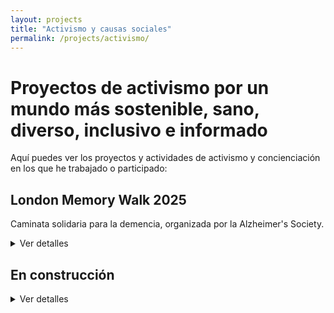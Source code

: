 ```yaml
---
layout: projects
title: "Activismo y causas sociales"
permalink: /projects/activismo/
---
```


# Proyectos de activismo por un mundo más sostenible, sano, diverso, inclusivo e informado

Aquí puedes ver los proyectos y actividades de activismo y concienciación en los que he trabajado o participado:

## London Memory Walk 2025 
Caminata solidaria para la demencia, organizada por la Alzheimer's Society.
<details>
<summary>Ver detalles</summary>
<p><strong>Estado:</strong> Activo</p>
<p><strong>Recaudación de fondos para la causa:</strong> [Campaña para la AzS](https://www.justgiving.com/team/ospasosderosa)</p>
<p><strong>Por quién:</strong> En memoria de mi abuela</p>
<p><strong>Historia:</strong> 
El equipo "OS PASOS DE ROSA" participamos en la caminata por la memoria organizada por la Sociedad británica para el Alzheimer (Alzheimer’s Society) en Londres.
Cada paso que daremos en la caminata por la memoria será por mi abuela Rosa y por todas las personas que viven con demencia, en ellas mismas o en sus seres queridos. Haz que esta caminata popular cuente: dona y acompáñanos. Tu donación ayudará a la Alzheimer’s Society a que siga ofreciendo apoyo y acompañamiento y a reescribir la historia de la demencia. Ahora, permíteme que te cuente nuestra historia con la demencia.

Rosa.
Color?
Flor.
Rosa con gotas de rocío por la mañana,
Recuerdos.
Rosa marchita,
Olvidos.
Pétalos caídos,
Historias para los vivos.

Mi abuela se llamaba Rosa. Era una señora tradicional del rural gallego (España), siempre vestida de negro. Cuando vistió de su color fue antes de que yo naciese, posiblemente de niña, haciendo teatro y recitales junto a su hermana, o cuando aprendían a leer, a escribir, geografía y alguna versión de la historia en una escuela pública en los inicios de una dictadura. De joven vivió de la tierra, como la familia. Hasta que Manuel le ofreció otra vida: la de las mujeres que esperan a los que se van al mar, la de una mujer que recorría España para ver a su amor en cada puerto en el que atracaba durante su travesía por el mundo. Manuel también le dio a la niña de sus ojos, mi madre, también Rosa.
Además de la niña rosa de sus ojos, durante no mucho tiempo, tuvo el iris negro de unos ojos que nunca pudieron ver. Aun así la familia creció años más tarde, antes de reducirse. Aquello que no debía nombrarse excavó un túnel negro que ella cruzaba cada día. Lo atravesaba cargada de todo el amor necesario para tapar su sombra y la soledad de no estar sola. La mayor parte de ese amor lo recibíamos mi madre y yo, viviendo las tres y mi padre bajo un mismo techo.
Aquello que no debía nombrarse volvió a aparecer, pero no hizo cambios en el túnel, solo en los pulmones, y se fue. El túnel se oscureció más cuando yo me fui, y ella sintió la soledad de estar más sola. El color rosa lo traían las cartas, las llamadas y las visitas. Cuando le hablé de mi pareja por primera vez, creó una nueva historia memorable, ella, curiosa e imaginativa. Una imaginación que volaba cada vez más libre, y más alejada de su sombra, de su memoria y de su cuerpo. Como cuando me fue a visitar a Granada... volando en una silla.
La niña rosa de sus ojos la cuidó con la devoción, amor y paciencia que se cuida a una madre que se olvida de su hija.

2020.
Pandemia.
Dos países.
Una distancia cada vez más larga entre las historias que repetía y me encantaría volver a escuchar, y sus recuerdos exiliados a ninguna parte.
Rosa bella, rosa marchita.
Manos suaves que se quedaron quietas para siempre después de leer una postal de Navidad con noticias tan tristes para ella que no merecía ser celebrada.
Rosa bella, rosa libre.
Manos jóvenes, ya libres, con heridas de batalla, que hasta 7 meses más tarde no pudieron sentir las manos que podrían ayudar a cerrarlas.
Un tiempo cada vez más largo entre el silencioso adiós de Rosa y los abrazos no abrazados a tiempo.
Maldita pandemia.
Benditas vacunas.
2021.

2025. Este año se cumplen cinco desde que mi abuela Rosa falleció. Y por eso caminamos juntos en esta caminata popular. Caminamos mi madre, mi padre, y yo. Caminamos por la mujer de las historias que no se acababan hasta que se acabaron. También caminamos por la mujer de los cuidados, mi madre. Queremos recordar a nuestra abuela/madre/suegra, visibilizar la demencia con nuestra historia personal, y animar a donar para hacer frente a la que será la mayor pandemia de nuestro tiempo. Ya hemos movilizado a mi pareja, que también caminará con nosotros para recordar a la señora que se sorprendió de que no fuese negro cuando supo de él. Ahora nos falta movilizarte a ti.

Cada paso adelante es un paso hacia construir un mundo donde se pueda vivir una vida digna con demencia. Te invitamos a donar a la Alzheimer's Society, para que cada historia cuente.

Rosa: Color, Flor, Red.

Gracias.
</p>

</details>

## **En construcción**
<details>
<summary>Ver detalles</summary>
<p><strong>Estado:</strong> Activo</p>

</details>
